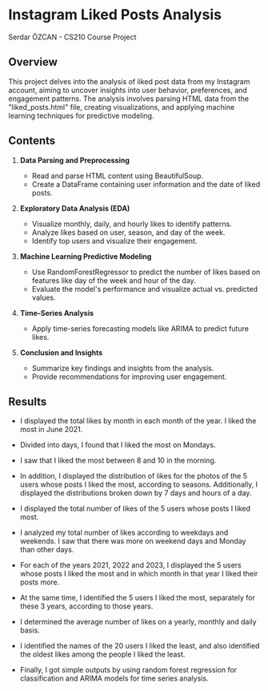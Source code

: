 # Instagram Liked Posts Analysis

Serdar ÖZCAN - CS210 Course Project

## Overview

This project delves into the analysis of liked post data from my Instagram account, aiming to uncover insights into user behavior, preferences, and engagement patterns. The analysis involves parsing HTML data from the "liked_posts.html" file, creating visualizations, and applying machine learning techniques for predictive modeling.

## Contents

1. **Data Parsing and Preprocessing**
   - Read and parse HTML content using BeautifulSoup.
   - Create a DataFrame containing user information and the date of liked posts.

2. **Exploratory Data Analysis (EDA)**
   - Visualize monthly, daily, and hourly likes to identify patterns.
   - Analyze likes based on user, season, and day of the week.
   - Identify top users and visualize their engagement.
   
3. **Machine Learning Predictive Modeling**
   - Use RandomForestRegressor to predict the number of likes based on features like day of the week and hour of the day.
   - Evaluate the model's performance and visualize actual vs. predicted values.

4. **Time-Series Analysis**
   - Apply time-series forecasting models like ARIMA to predict future likes.

5. **Conclusion and Insights**
   - Summarize key findings and insights from the analysis.
   - Provide recommendations for improving user engagement.

## Results
- I displayed the total likes by month in each month of the year. I liked the most in June 2021.
- Divided into days, I found that I liked the most on Mondays.
- I saw that I liked the most between 8 and 10 in the morning.

- In addition, I displayed the distribution of likes for the photos of the 5 users whose posts I liked the most, according to seasons. Additionally, I displayed the distributions broken down by 7 days and hours of a day.

- I displayed the total number of likes of the 5 users whose posts I liked most.

- I analyzed my total number of likes according to weekdays and weekends. I saw that there was more on weekend days and Monday than other days.

- For each of the years 2021, 2022 and 2023, I displayed the 5 users whose posts I liked the most and in which month in that year I liked their posts more.

- At the same time, I identified the 5 users I liked the most, separately for these 3 years, according to those years.

- I determined the average number of likes on a yearly, monthly and daily basis.

- I identified the names of the 20 users I liked the least, and also identified the oldest likes among the people I liked the least.
   
- Finally, I got simple outputs by using random forest regression for classification and ARIMA models for time series analysis.
